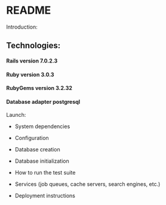 # README

Introduction: 

## Technologies: 
#### Rails version             7.0.2.3
#### Ruby version              3.0.3
#### RubyGems version          3.2.32
#### Database adapter          postgresql

Launch: 

* System dependencies

* Configuration

* Database creation

* Database initialization

* How to run the test suite

* Services (job queues, cache servers, search engines, etc.)

* Deployment instructions
